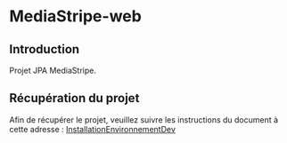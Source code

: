 # MediaStripe-web

## Introduction
Projet JPA MediaStripe.

## Récupération du projet
Afin de récupérer le projet, veuillez suivre les instructions du document à cette adresse : [InstallationEnvironnementDev](https://drive.google.com/open?id=0B4FEMhgn_UeecnQ0UnRXdTduUms)

